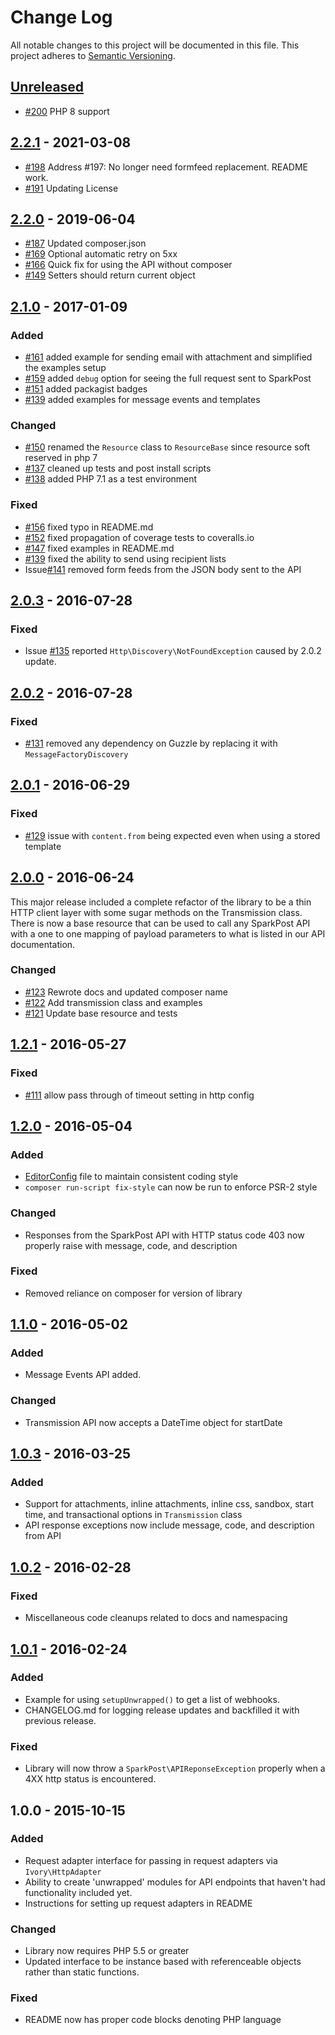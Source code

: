 # Change Log
All notable changes to this project will be documented in this file.
This project adheres to [Semantic Versioning](http://semver.org/).

## [Unreleased][unreleased]

- [#200](https://github.com/SparkPost/php-sparkpost/pull/200) PHP 8 support

## [2.2.1] - 2021-03-08
- [#198](https://github.com/SparkPost/php-sparkpost/pull/198) Address #197: No longer need formfeed replacement. README work.
- [#191](https://github.com/SparkPost/php-sparkpost/pull/191) Updating License

## [2.2.0] - 2019-06-04
- [#187](https://github.com/SparkPost/php-sparkpost/pull/187) Updated composer.json
- [#169](https://github.com/SparkPost/php-sparkpost/pull/169) Optional automatic retry on 5xx
- [#166](https://github.com/SparkPost/php-sparkpost/pull/166/files) Quick fix for using the API without composer
- [#149](https://github.com/SparkPost/php-sparkpost/pull/149) Setters should return current object

## [2.1.0] - 2017-01-09
### Added
- [#161](https://github.com/SparkPost/php-sparkpost/pull/161) added example for sending email with attachment and simplified the examples setup
- [#159](https://github.com/SparkPost/php-sparkpost/pull/159) added `debug` option for seeing the full request sent to SparkPost
- [#151](https://github.com/SparkPost/php-sparkpost/pull/151) added packagist badges
- [#139](https://github.com/SparkPost/php-sparkpost/pull/139) added examples for message events and templates

### Changed
- [#150](https://github.com/SparkPost/php-sparkpost/issues/150) renamed the `Resource` class to `ResourceBase` since resource soft reserved in php 7
- [#137](https://github.com/SparkPost/php-sparkpost/pull/137) cleaned up tests and post install scripts
- [#138](https://github.com/SparkPost/php-sparkpost/pull/138) added PHP 7.1 as a test environment

### Fixed
- [#156](https://github.com/SparkPost/php-sparkpost/pull/156) fixed typo in README.md
- [#152](https://github.com/SparkPost/php-sparkpost/issues/152) fixed propagation of coverage tests to coveralls.io
- [#147](https://github.com/SparkPost/php-sparkpost/pull/147) fixed examples in README.md
- [#139](https://github.com/SparkPost/php-sparkpost/pull/139) fixed the ability to send using recipient lists
- Issue[#141](https://github.com/SparkPost/php-sparkpost/issues/141) removed form feeds from the JSON body sent to the API

## [2.0.3] - 2016-07-28
### Fixed
- Issue [#135](https://github.com/SparkPost/php-sparkpost/issues/135) reported `Http\Discovery\NotFoundException` caused by 2.0.2 update.

## [2.0.2] - 2016-07-28
### Fixed
- [#131](https://github.com/SparkPost/php-sparkpost/pull/131) removed any dependency on Guzzle by replacing it with `MessageFactoryDiscovery`


## [2.0.1] - 2016-06-29
### Fixed
- [#129](https://github.com/SparkPost/php-sparkpost/pull/129) issue with `content.from` being expected even when using a stored template

## [2.0.0] - 2016-06-24

This major release included a complete refactor of the library to be a thin HTTP client layer with some sugar methods on the Transmission class. There is now a base resource that can be used to call any SparkPost API with a one to one mapping of payload parameters to what is listed in our API documentation.

### Changed
- [#123](https://github.com/SparkPost/php-sparkpost/pull/123) Rewrote docs and updated composer name
- [#122](https://github.com/SparkPost/php-sparkpost/pull/122) Add transmission class and examples
- [#121](https://github.com/SparkPost/php-sparkpost/pull/121) Update base resource and tests

## [1.2.1] - 2016-05-27
### Fixed
- [#111](https://github.com/SparkPost/php-sparkpost/pull/111) allow pass through of timeout setting in http config

## [1.2.0] - 2016-05-04
### Added
- [EditorConfig](http://editorconfig.org/) file to maintain consistent coding style
- `composer run-script fix-style` can now be run to enforce PSR-2 style

### Changed
- Responses from the SparkPost API with HTTP status code 403 now properly raise with message, code, and description

### Fixed
- Removed reliance on composer for version of library

## [1.1.0] - 2016-05-02
### Added
- Message Events API added.

### Changed
- Transmission API now accepts a DateTime object for startDate

## [1.0.3] - 2016-03-25
### Added
- Support for attachments, inline attachments, inline css, sandbox, start time, and transactional options in `Transmission` class
- API response exceptions now include message, code, and description from API

## [1.0.2] - 2016-02-28
### Fixed
- Miscellaneous code cleanups related to docs and namespacing

## [1.0.1] - 2016-02-24
### Added
- Example for using `setupUnwrapped()` to get a list of webhooks.
- CHANGELOG.md for logging release updates and backfilled it with previous release.

### Fixed
- Library will now throw a `SparkPost\APIReponseException` properly when a 4XX http status is encountered.

## 1.0.0 - 2015-10-15
### Added
- Request adapter interface for passing in request adapters via `Ivory\HttpAdapter`
- Ability to create 'unwrapped' modules for API endpoints that haven't had functionality included yet.
- Instructions for setting up request adapters in README

### Changed
- Library now requires PHP 5.5 or greater
- Updated interface to be instance based with referenceable objects rather than static functions.

### Fixed
- README now has proper code blocks denoting PHP language

[unreleased]: https://github.com/sparkpost/php-sparkpost/compare/2.2.1...HEAD
[2.2.1]: https://github.com/sparkpost/php-sparkpost/compare/2.2.0...2.2.1
[2.2.0]: https://github.com/sparkpost/php-sparkpost/compare/2.1.0...2.2.0
[2.1.0]: https://github.com/sparkpost/php-sparkpost/compare/2.0.3...2.1.0
[2.0.3]: https://github.com/sparkpost/php-sparkpost/compare/2.0.2...2.0.3
[2.0.2]: https://github.com/sparkpost/php-sparkpost/compare/2.0.1...2.0.2
[2.0.1]: https://github.com/sparkpost/php-sparkpost/compare/2.0.0...2.0.1
[2.0.0]: https://github.com/sparkpost/php-sparkpost/compare/1.2.1...2.0.0
[1.2.1]: https://github.com/sparkpost/php-sparkpost/compare/1.2.0...1.2.1
[1.2.0]: https://github.com/sparkpost/php-sparkpost/compare/v1.1.0...1.2.0
[1.1.0]: https://github.com/sparkpost/php-sparkpost/compare/v1.0.3...v1.1.0
[1.0.3]: https://github.com/sparkpost/php-sparkpost/compare/v1.0.2...v1.0.3
[1.0.2]: https://github.com/sparkpost/php-sparkpost/compare/v1.0.1...v1.0.2
[1.0.1]: https://github.com/sparkpost/php-sparkpost/compare/v1.0.0...v1.0.1
